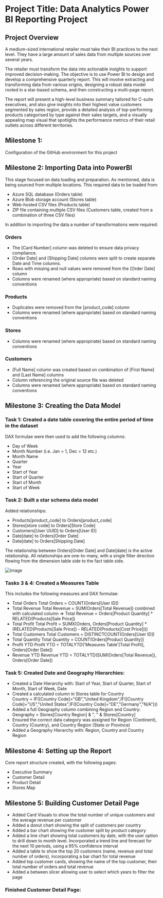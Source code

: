# Project Title: Data Analytics Power BI Reporting Project

## Project Overview

A medium-sized international retailer must take their BI practices to the next level.  They have a large amount of sales data from multiple sources over several years. 

The retailer must transform the data into actionable insights to support improved decision-making.  The objective is to use Power BI to design and develop a comprehensive quarterly report.  This will involve extracting and transforming data from various origins, designing a robust data model rooted in a star-based schema, and then constructing a multi-page report.

The report will present a high-level business summary tailored for C-suite executives, and also give insights into their highest value customers segmented by sales region, provide a detailed analysis of top-performing products categorised by type against their sales targets, and a visually appealing map visual that spotlights the performance metrics of their retail outlets across different territories.

## Milestone 1:

Configuration of the GitHub environment for this project

## Milestone 2: Importing Data into PowerBI

This stage focused on data loading and preparation.  As mentioned, data is being sourced from multiple locations.  This required data to be loaded from:
- Azure SQL database (Orders table)
- Azure Blob storage account (Stores table)
- Web-hosted CSV files (Products table)
- ZIP file containing multiple CSV files (Customers table, created from a combination of three CSV files)

In addition to importing the data a number of transformations were required:

### Orders
- The [Card Number] column was deleted to ensure data privacy compliance.
- [Order Date] and [Shipping Date] columns were split to create separate Date and Time columns.
- Rows with missing and null values were removed from the [Order Date] column
- Columns were renamed (where appropriate) based on standard naming conventions

### Products
- Duplicates were removed from the [product_code] column
- Columns were renamed (where appropriate) based on standard naming conventions

### Stores
- Columns were renamed (where appropriate) based on standard naming conventions

### Customers
- [Full Name] column was created based on combination of [First Name] and [Last Name] columns
- Column referencing the original source file was deleted
- Columns were renamed (where appropriate) based on standard naming conventions

## Milestone 3: Creating the Data Model

### Task 1: Created a date table covering the entire period of time in the dataset

DAX formulae were then used to add the following columns: 
- Day of Week
- Month Number (i.e. Jan = 1, Dec = 12 etc.)
- Month Name
- Quarter
- Year
- Start of Year
- Start of Quarter
- Start of Month
- Start of Week

### Task 2: Built a star schema data model

Added relationships:
- Products[product_code] to Orders[product_code]
- Stores[store code] to Orders[Store Code]
- Customers[User UUID] to Orders[User ID]
- Date[date] to Orders[Order Date]
- Date[date] to Orders[Shipping Date]

The relationship between Orders[Order Date] and Date[date] is the active relationship. All  relationships are one-to-many, with a single filter direction flowing from the dimension table side to the fact table side.

![image](https://github.com/user-attachments/assets/b9537672-e5f7-4656-b52a-30693cb2b5cd)

### Tasks 3 & 4: Created a Measures Table

This includes the following measures and DAX formulae:

- Total Orders        Total Orders = COUNT(Orders[User ID])
- Total Revenue       Total Revenue = SUM(Orders[Total Revenue])    combined with calculated column => Total Revenue = Orders[Product Quantity] * RELATED(Products[Sale Price])
- Total Profit        Total Profit = SUMX(Orders, Orders[Product Quantity] * (RELATED(Products[Sale Price]) - RELATED(Products[Cost Price])))
- Total Customers     Total Customers = DISTINCTCOUNT(Orders[User ID])
- Total Quantity      Total Quantity = COUNT(Orders[Product Quantity])
- Profit YTD          Profit YTD = TOTALYTD('Measures Table'[Total Profit], Orders[Order Date])
- Revenue YTD         Revenue YTD = TOTALYTD(SUM(Orders[Total Revenue]), Orders[Order Date])

### Task 5: Created Date and Geography Hierarchies:

- Created a Date Hierarchy with: Start of Year, Start of Quarter, Start of Month, Start of Week, Date
- Created a calculated column in Stores table for Country  
  Country = IF([Country Code]="GB","United Kingdom",IF([Country Code]="US","United States",IF([Country Code]="DE","Germany","N/A")))
- Added a full Geography column combining Region and Country:
  Geography = Stores[Country Region] & ", " & Stores[Country]
- Ensured the correct data category was assigned for Region (Continent), Country (Country), and Country Region (State or Province)
- Added a Geography Hierarchy with: Region, Country and Country Region

## Milestone 4: Setting up the Report

Core report structure created, with the following pages:
- Executive Summary
- Customer Detail
- Product Detail
- Stores Map

## Milestone 5: Building Customer Detail Page

- Added Card Visuals to show the total number of unique customers and the average revenue per customer
- Added a donut chart showing the split of customers per country
- Added a bar chart showing the customer split by product category
- Added a line chart showing total customers by date, with the user option to drill down to month level. Incorporated a trend line and forecast for the next 10 periods, using a 95% confidence interval
- Added a table to show the top 20 customers (name, revenue and total number of orders), incorporating a bar chart for total revenue
- Added top customer cards, showing the name of the top customer, their total number of orders and total revenue
- Added a between slicer allowing user to select which years to filter the page

### Finished Customer Detail Page:
